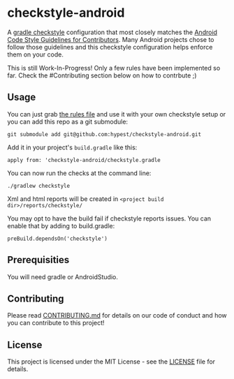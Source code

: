# checkstyle-android

A [gradle checkstyle](https://docs.gradle.org/current/userguide/checkstyle_plugin.html) configuration that most closely matches the [Android Code Style Guidelines for Contributors](https://source.android.com/source/code-style.html). Many Android projects chose to follow those guidelines and this checkstyle configuration helps enforce them on your code.

This is still Work-In-Progress! Only a few rules have been implemented so far. Check the #Contributing section below on how to contrbute ;)

## Usage

You can just grab [the rules file](config/checkstyle.xml) and use it with your own checkstyle setup or you can add this repo as a git submodule:
```
git submodule add git@github.com:hypest/checkstyle-android.git
```
Add it in your project's `build.gradle` like this:
```
apply from: 'checkstyle-android/checkstyle.gradle
```
You can now run the checks at the command line:
```
./gradlew checkstyle
```
Xml and html reports will be created in `<project build dir>/reports/checkstyle/`

You may opt to have the build fail if checkstyle reports issues. You can enable that by adding to build.gradle:
```
preBuild.dependsOn('checkstyle')
```
## Prerequisities

You will need gradle or AndroidStudio.

## Contributing

Please read [CONTRIBUTING.md](CONTRIBUTING.md) for details on our code of conduct and how you can contribute to this project!

## License

This project is licensed under the MIT License - see the [LICENSE](LICENSE) file for details.

